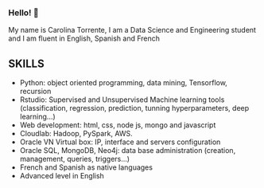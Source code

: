 ### Hello! 👋
My name is Carolina Torrente, I am a Data Science and Engineering student and I am fluent in English, Spanish and French

## SKILLS

+ Python: object oriented programming, data mining, Tensorflow, recursion 
+ Rstudio: Supervised and Unsupervised Machine learning tools (classification, regression, prediction, tunning hyperparameters, deep learning...)
+ Web development: html, css, node js, mongo and javascript
+ Cloudlab: Hadoop, PySpark, AWS.
+ Oracle VN Virtual box: IP, interface and servers configuration
+ Oracle SQL, MongoDB, Neo4j: data base administration (creation, management, queries, triggers...)
+ French and Spanish as native languages
+ Advanced level in English



